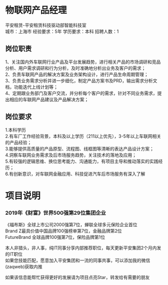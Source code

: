 # 物联网产品经理
平安租赁-平安租赁科技驱动部智能科技室  
城市：上海市 经验要求：5年 学历要求：本科  招聘人数：1

## 岗位职责
1、关注国内外车联网行业产品及平台发展趋势，进行相关产品的市场调研和竞品分析、用户需求调研和行为分析，及时准确地分析出业务及客户的需求；   
2、负责车联网产品的解决方案及业务架构设计，进行产品生命周期管理；   
3、负责业务需求分析并进一步细化，制定产品方案书及PRD，输出需求分析文档，功能迭代上线计划等；   
4、定期跟业务部门及客户交流，并分析每个客户的需求，针对不同业务需求，提出相应的车联网产品建议及产品解决方案；

## 岗位要求
1.本科学历   
2.有车厂工作经验背景，本科及以上学历（211以上优先），3-5年以上车联网相关的产品经验；   
3.能够提供高质量的产品原型、流程图、线框图等清晰的表达产品设计方案；   
4.洞察车联网业务需求及后市场服务趋势，关注技术的落地及应用；   
5.有较强的逻辑思维、换位思考能力、沟通能力，有项目主导和推动落实的实践经历；   
6.有创新意识，对车联网金融应用、科技促进汽车后市场服务有深入了解

# 项目说明

### 2019年《财富》世界500强第29位集团企业
《福布斯》全球上市公司2000强第7位，蝉联全球多元保险企业首位  
Brand Z最具价值中国品牌100强榜单第7位，金融品牌第2位  
FutureBrand 全球品牌100强第7位，保险品牌第1位

本人非猎头，非人事，纯IT同事分享内部推荐职位，每天更新平安集团2个月内发的IT职位  
如果您技能匹配，愿意加入平安集团和一流的同事共事，可以添加我的微信(zaqweb)获取内推 

如果该信息能帮忙获得更好的发展请为项目点亮Star，转发给有需要的朋友




